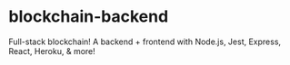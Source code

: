 # blockchain-backend
Full-stack blockchain! A backend + frontend with Node.js, Jest, Express, React, Heroku, &amp; more!
